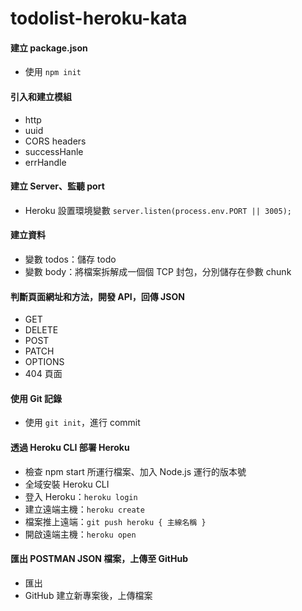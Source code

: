 # todolist-heroku-kata

#### 建立 package.json
- 使用 ```npm init```

#### 引入和建立模組
- http
- uuid
- CORS headers
- successHanle
- errHandle

#### 建立 Server、監聽 port
- Heroku 設置環境變數 ```server.listen(process.env.PORT || 3005);```

#### 建立資料
- 變數 todos：儲存 todo
- 變數 body：將檔案拆解成一個個 TCP 封包，分別儲存在參數 chunk

#### 判斷頁面網址和方法，開發 API，回傳 JSON
- GET
- DELETE
- POST
- PATCH
- OPTIONS
- 404 頁面

#### 使用 Git 記錄
- 使用 ```git init```，進行 commit

#### 透過 Heroku CLI 部署 Heroku
- 檢查 npm start 所運行檔案、加入 Node.js 運行的版本號
- 全域安裝 Heroku CLI
- 登入 Heroku：``` heroku login ```
- 建立遠端主機：``` heroku create ```
- 檔案推上遠端：``` git push heroku { 主線名稱 } ```
- 開啟遠端主機：``` heroku open ```

#### 匯出 POSTMAN JSON 檔案，上傳至 GitHub
- 匯出
- GitHub 建立新專案後，上傳檔案





